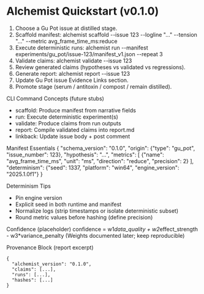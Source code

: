 # Alchemist Quickstart (v0.1.0)

1. Choose a Gu Pot issue at distilled stage.
2. Scaffold manifest:
   alchemist scaffold --issue 123 --logline "..." --tension "..." --metric avg_frame_time_ms:reduce
3. Execute deterministic runs:
   alchemist run --manifest experiments/gu_pot/issue-123/manifest_v1.json --repeat 3
4. Validate claims:
   alchemist validate --issue 123
5. Review generated claims (hypotheses vs validated vs regressions).
6. Generate report:
   alchemist report --issue 123
7. Update Gu Pot issue Evidence Links section.
8. Promote stage (serum / antitoxin / compost / remain distilled).

CLI Command Concepts (future stubs)
- scaffold: Produce manifest from narrative fields
- run: Execute deterministic experiment(s)
- validate: Produce claims from run outputs
- report: Compile validated claims into report.md
- linkback: Update issue body + post comment

Manifest Essentials
{
  "schema_version": "0.1.0",
  "origin": {"type": "gu_pot", "issue_number": 123},
  "hypothesis": "...",
  "metrics": [
    {"name": "avg_frame_time_ms", "unit": "ms", "direction": "reduce", "precision": 2}
  ],
  "determinism": {"seed": 1337, "platform": "win64", "engine_version": "2025.1.0f1"}
}

Determinism Tips
- Pin engine version
- Explicit seed in both runtime and manifest
- Normalize logs (strip timestamps or isolate deterministic subset)
- Round metric values before hashing (define precision)

Confidence (placeholder)
confidence = w1*data_quality + w2*effect_strength - w3*variance_penalty
(Weights documented later; keep reproducible)

Provenance Block (report excerpt)
```
{
  "alchemist_version": "0.1.0",
  "claims": [...],
  "runs": [...],
  "hashes": [...]
}
```